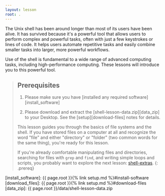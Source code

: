 ```yaml
---
layout: lesson
root: .
---
```


The Unix shell has been around longer than most of its users
have been alive. It has survived because it's a powerful tool that
allows users to perform complex and powerful tasks, often with just
 a few keystrokes or lines of code. It helps users automate repetitive
 tasks and easily combine smaller tasks into larger, more powerful workflows.

Use of the shell is fundamental to a wide range of advanced computing
tasks, including high-performance computing. These lessons will introduce
you to this powerful tool.

> ## Prerequisites
>
> 1. Please make sure you have [installed any required software][install_software]
>
> 2. Please download and extract the [shell-lesson-data.zip][data_zip] to your Desktop.
>    See the [setup][download-files] notes for details.
>
> This lesson guides you through the basics of file systems and the
> shell. If you have stored files on a computer at all and recognize
> the word "file" and either "directory" or "folder" (two common words
> for the same thing), you're ready for this lesson.
>
> If you're already comfortable manipulating files and directories,
> searching for files with `grep` and `find`, and writing simple loops
> and scripts, you probably want to explore the next lesson:
> [shell-extras](https://carpentries-incubator.github.io/shell-extras/).
{: .prereq}

[install_software]: {{ page.root }}{% link setup.md %}#install-software
[download_files]: {{ page.root }}{% link setup.md %}#download-files
[data_zip]: {{ page.root }}/data/shell-lesson-data.zip
